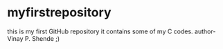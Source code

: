 # myfirstrepository
this is my first GitHub repository
it contains some of my C codes.
author-Vinay P. Shende ;)
